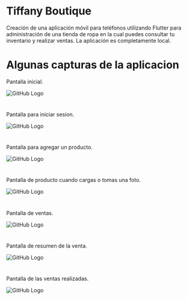 # Tiffany Boutique

Creación de una aplicación móvil para teléfonos utilizando Flutter para administración de una tienda de ropa en la cual puedes consultar tu inventario y realizar ventas. La aplicación es completamente local.

# Algunas capturas de la aplicacion

Pantalla inicial.

![GitHub Logo](/screenshot/1.png)
#
Pantalla para iniciar sesion.

![GitHub Logo](/screenshot/7.png)
#
Pantalla para agregar un producto.

![GitHub Logo](/screenshot/2.png)
#
Pantalla de producto cuando cargas o tomas una foto.

![GitHub Logo](/screenshot/3.png)
#
Pantalla de ventas.

![GitHub Logo](/screenshot/4.png)
#
Pantalla de resumen de la venta.

![GitHub Logo](/screenshot/5.png)
#
Pantalla de las ventas realizadas.

![GitHub Logo](/screenshot/1.png)
